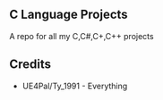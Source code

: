 ## C Language Projects

A repo for all my C,C#,C+,C++ projects

## Credits

- UE4Pal/Ty_1991 - Everything
